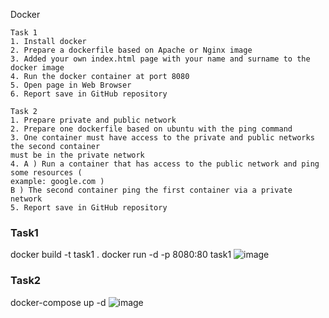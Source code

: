 Docker

```
Task 1
1. Install docker
2. Prepare a dockerfile based on Apache or Nginx image
3. Added your own index.html page with your name and surname to the docker image
4. Run the docker container at port 8080
5. Open page in Web Browser
6. Report save in GitHub repository
```
```
Task 2
1. Prepare private and public network
2. Prepare one dockerfile based on ubuntu with the ping command
3. One container must have access to the private and public networks the second container
must be in the private network
4. A ) Run a container that has access to the public network and ping some resources (
example: google.com )
B ) The second container ping the first container via a private network
5. Report save in GitHub repository
```

### Task1
docker build -t task1 .
docker run  -d -p 8080:80 task1
![image](https://user-images.githubusercontent.com/42977616/215338200-c619a964-67ad-48c5-8c49-df019f529639.png)


### Task2
docker-compose up -d
![image](https://user-images.githubusercontent.com/42977616/215339353-20710f6c-9bdd-47d4-9f21-72f6c34a4e44.png)
